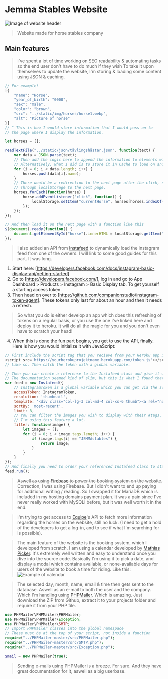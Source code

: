 # Jemma Stables Website
![Image of website header](https://i.ibb.co/0JKP2rn/Jemma-Stables.jpg)
> Website made for horse stables company

## Main features
> I've spent a lot of time working on SEO readability & automating tasks so the end user don't have to do much if they wish
> To take it upon themselves to update the website, I'm storing & loading some content using JSON & caching.

```javascript
// For example!
[{
    "name": "Horse",
    "year_of_birth": "0000",
    "sex": "male",
    "color": "brown",
    "src": "../static/img/horses/horse1.webp",
    "alt": "Picture of horse"
}]
// ^ This is how I would store information that I would pass on to
// the page where I display the information.

let horses = [];

readTextFile("../static/json/tävlingshästar.json", function(text) {
    var data = JSON.parse(text);
    // Then add the logic here to append the information to elements within the website
    // Alternatively, what I did is to store it in Cache to load on another page.
    for (i = 0; i < data.length; i++) {
        horses.push(data[i].name);
    }
    // There would be a redirection to the next page after the click, so I sent the data
    // Through localStorage to the next page.
    horses.forEach(function(horse) {
        horse.addEventListener("click", function() {
            localStorage.setItem("currentHorse", horses[horses.indexOf(horse)]);
        });
    });
});

// And then load it on the next page with a function like this
$(document).ready(function() {
    document.getElementById("horse").innerHTML = localStorage.getItem("currentHorse");
});
```

> I also added an API from [Instafeed](https://instafeedjs.com/) to dynamically load 
> the instagram feed from one of the owners. I will link to some good guides for this part. It was long.

1. Start here: [https://developers.facebook.com/docs/instagram-basic-display-api/getting-started]
2. Go to [https://developers.facebook.com/], log in and go to App Dashboard > Products > Instagram > Basic Display tab. To get yourself a starting access token.
3. Then head on over to [https://github.com/companionstudio/instagram-token-agent]. These tokens only last for about an hour and then it needs a refresh.
> So what you do is either develop an app which does this refreshing of tokens on a regular basis, or you use the one I've linked here and deploy it to heroku.
> It will do all the magic for you and you don't even have to scratch your head!
4. When this is done the fun part begins, you get to use the API, finally. Here is how you would initialize it with JavaScript:
```javascript
// First include the script tag that you recieve from your Heroku app in your header
<script src='https://yourherokuprojektname.herokuapp.com/token.js'></script>
// Like so. Then catch the token with a global variable.

// Then you can create a referense to the Instafeed class and give it whatever properties you wish!
// The documentation seemed kind of slim, but this is what I found that works well for me.
var feed = new Instafeed({
    // InstagramToken is a global variable which you can get via the script you put in your header.
    accessToken: InstagramToken,
    resolution: 'thumbnail',
    template: '<div class="col-lg-3 col-md-4 col-xs-6 thumb"><a rel="noreferrer" alt="description" href="{{link}}" target="_blank"><figure><img alt="description"class="img-fluid img-thumbnail" src="{{image}}"></a></figure></div>',
    sortBy: 'most-recent',
    limit: 8,
    // You can filter the images you wish to display with their #tags.
    // I'm using this feature a lot.
    filter: function(image) {
        let images = [];
        for (i = 0; i < image.tags.length; i++) {
            if (image.tags[i] == "JEMMAstables") {
                return image;
            }
        }
    }
});
// And finally you need to order your referenced Instafeed class to start working.
feed.run();
```

> ~~Aswell as using [Firebase](https://firebase.google.com/) to power the booking system on the website.~~
> Correction, I was using Firebase. But I didn't want to end up paying for additional writing / reading.
> So I swapped it for MariaDB which is included in my hosting domains payment plan.
> It was a pain since I've never really worked with MySQLi before, but it was well worth it in the end.

> I'm trying to get access to [Equipe](http://www.equipe.com/)'s API to fetch more information regarding the horses
> on the website, still no luck. (I need to get a hold of the developers to get a log-in, and to see if what I'm searching for is possible).

> The main feature of the website is the booking system, which I developed from scratch. I am using a calendar developed by [Mathias Picker](https://github.com/MathiasWP/CalendarPickerJS).
> It's extremely well written and easy to understand once you dive into the source code. Basically I'm using it to pick a date, and display a modal 
> which contains available, or none-available days for users of the website to book a time for riding. Like this:
![Example of calendar](https://i.ibb.co/TgjrSSS/displaycalendar.jpg)

> The selected day, month, name, email & time then gets sent to the database. Aswell as an e-mail to both the user and the company.
> Which I'm handling using [PHPMailer](https://github.com/PHPMailer/PHPMailer). Which is amazing.
> Just download the ZIP from Github, extract it to your projects folder and require it from your PHP file.

```php
use PHPMailer\PHPMailer\PHPMailer;
use PHPMailer\PHPMailer\Exception;
use PHPMailer\PHPMailer\SMTP;
// Import PHPMailer classes into the global namespace
// These must be at the top of your script, not inside a function
require("../PHPMailer-master/src/PHPMailer.php");
require("../PHPMailer-master/src/SMTP.php");
require("../PHPMailer-master/src/Exception.php");

$mail = new PHPMailer(true);
```

> Sending e-mails using PHPMailer is a breeze. For sure. And they have great documentation for it, aswell as a big userbase.

